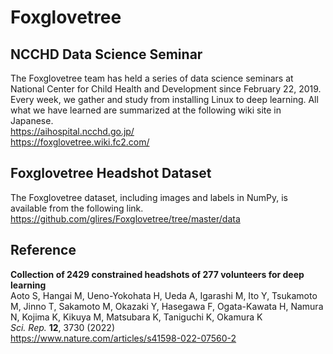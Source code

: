 # Foxglovetree

## NCCHD Data Science Seminar

The Foxglovetree team has held a series of data science seminars at National Center for Child Health and Development since February 22, 2019. Every week, we gather and study from installing Linux to deep learning. All what we have learned are summarized at the following wiki site in Japanese.  
https://aihospital.ncchd.go.jp/  
https://foxglovetree.wiki.fc2.com/  

## Foxglovetree Headshot Dataset
The Foxglovetree dataset, including images and labels in NumPy, is available from the following link.  
https://github.com/glires/Foxglovetree/tree/master/data  

## Reference
**Collection of 2429 constrained headshots of 277 volunteers for deep learning**  
Aoto S, Hangai M, Ueno-Yokohata H, Ueda A, Igarashi M, Ito Y, Tsukamoto M, Jinno T, Sakamoto M, Okazaki Y, Hasegawa F, Ogata-Kawata H, Namura N, Kojima K, Kikuya M, Matsubara K, Taniguchi K, Okamura K  
*Sci. Rep.* **12**, 3730 (2022)  
https://www.nature.com/articles/s41598-022-07560-2  
